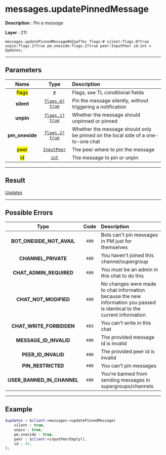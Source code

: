 # messages.updatePinnedMessage

**Description** : *Pin a message*

**Layer** : 211

```tl
messages.updatePinnedMessage#d2aaf7ec flags:# silent:flags.0?true unpin:flags.1?true pm_oneside:flags.2?true peer:InputPeer id:int = Updates;
```

---

## Parameters

| Name | Type | Description |
| :---: | :---: | :--- |
| <mark>flags</mark> | [`#`](type/#) | Flags, see TL conditional fields |
| **silent** | [`flags.0?true`](type/true) | Pin the message silently, without triggering a notification |
| **unpin** | [`flags.1?true`](type/true) | Whether the message should unpinned or pinned |
| **pm_oneside** | [`flags.2?true`](type/true) | Whether the message should only be pinned on the local side of a one-to-one chat |
| <mark>peer</mark> | [`InputPeer`](type/InputPeer) | The peer where to pin the message |
| <mark>id</mark> | [`int`](type/int) | The message to pin or unpin |

---

## Result

[Updates](type/Updates)

---

## Possible Errors

| Type | Code | Description |
| :---: | :---: | :--- |
| **BOT_ONESIDE_NOT_AVAIL** | `400` | Bots can't pin messages in PM just for themselves |
| **CHANNEL_PRIVATE** | `400` | You haven't joined this channel/supergroup |
| **CHAT_ADMIN_REQUIRED** | `400` | You must be an admin in this chat to do this |
| **CHAT_NOT_MODIFIED** | `400` | No changes were made to chat information because the new information you passed is identical to the current information |
| **CHAT_WRITE_FORBIDDEN** | `403` | You can't write in this chat |
| **MESSAGE_ID_INVALID** | `400` | The provided message id is invalid |
| **PEER_ID_INVALID** | `400` | The provided peer id is invalid |
| **PIN_RESTRICTED** | `400` | You can't pin messages |
| **USER_BANNED_IN_CHANNEL** | `400` | You're banned from sending messages in supergroups/channels |

---

## Example

```php
$updates = $client->messages->updatePinnedMessage(
	silent : true,
	unpin : true,
	pm_oneside : true,
	peer : $client->inputPeerEmpty(),
	id : 45,
);
```